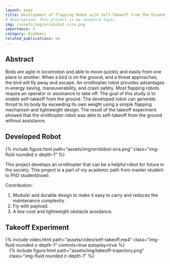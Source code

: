 ```yaml
---
layout: page
title: Development of Flapping Robot with Self-Takeoff from The Ground Capability
# description: This project is my research topic.
img: /assets/img/ornibibot-icra.png
importance: 4
category: Academic
related_publications: no
---
```


<style>
.rotate-video {
    transform: rotate(-90deg);
    /* Additional styles to handle the layout after rotation */
    margin: auto;
}
</style>

## Abstract
Birds are agile in locomotion and able to move quickly and easily from one place to another. When a bird is on the ground, and a threat approaches, the bird will fly away and escape. An ornithopter robot provides advantages in energy saving, maneuverability, and crash safety. Most flapping robots require an operator or assistance to take off. The goal of this study is to enable self-takeoff from the ground. The developed robot can generate thrust to its body by exceeding its own weight using a simple flapping mechanism and lightweight design. The result of the takeoff experiment showed that the ornithopter robot was able to self-takeoff from the ground without assistance.

## Developed Robot
<div class="col-sm mt-3 mt-md-0" style="max-width: 560px; margin: auto;">
    {% include figure.html path="assets/img/ornibibot-icra.png" class="img-fluid rounded z-depth-1" %}
</div>


This project develops an ornithopter that can be a helpful robot for future in the society. This project is a part of my academic path from
master student to PhD student(now).

Contribution:
1. Modular and durable design to make it easy to carry and reduces the maintenance complexity .
2. Fly with payload.
3. A low-cost and lightweight obstacle avoidance.

<!-- Skills: Linux, C, C++, Python, ROS1/ROS2, CAD, CAM, EDA, Serial Communication, Git. -->




## Takeoff Experiment
<div class="col-sm mt-3 mt-md-0" style="max-width: 1080px;">
    {% include video.html path="assets/video/self-takeoff.mp4" class="img-fluid rounded z-depth-1" controls=true autoplay=true %}
</div>

<div class="col-sm mt-3 mt-md-0" style="max-width: 480px; margin: auto;">
    {% include figure.html path="assets/img/takeoff-trajectory.png" class="img-fluid rounded z-depth-1" %}
</div>